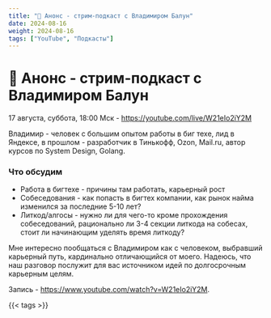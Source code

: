 ```yaml
---
title: "🎥 Анонс - стрим-подкаст с Владимиром Балун"
date: 2024-08-16
weight: 2024-08-16
tags: ["YouTube", "Подкасты"]
---
```


# 🎥 Анонс - стрим-подкаст с Владимиром Балун

17 августа, суббота, 18:00 Мск - https://youtube.com/live/W21eIo2iY2M

Владимир - человек с большим опытом работы в биг техе, лид в Яндексе, в прошлом - разработчик в Тинькофф, Ozon, Mail.ru, автор курсов по System Design, Golang.

### Что обсудим

- Работа в бигтехе - причины там работать, карьерный рост
- Собеседования - как попасть в бигтех компании, как рынок найма изменился за последние 5-10 лет?
- Литкод/алгосы - нужно ли для чего-то кроме прохождения собеседований, рационально ли 3-4 секции литкода на собесах, стоит ли начинающим уделять время литкоду?

Мне интересно пообщаться с Владимиром как с человеком, выбравший карьерный путь, кардинально отличающийся от моего. Надеюсь, что наш разговор послужит для вас источником идей по долгосрочным карьерным целям.

Запись - https://www.youtube.com/watch?v=W21eIo2iY2M.

{{< tags >}} 